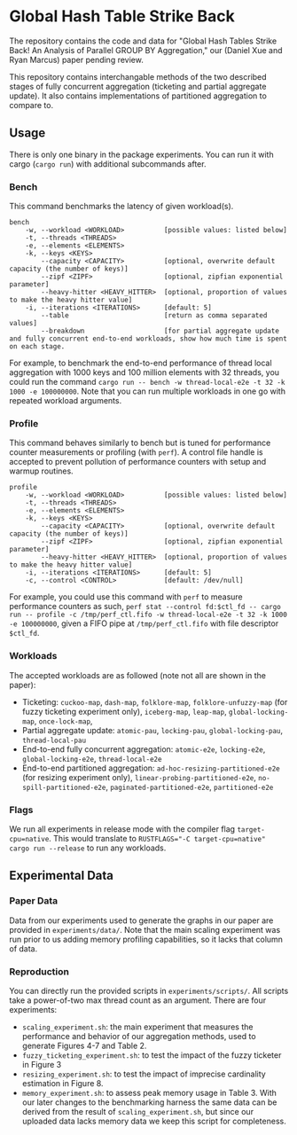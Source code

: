 # Global Hash Table Strike Back
The repository contains the code and data for "Global Hash Tables Strike Back! An Analysis of Parallel GROUP
BY Aggregation," our (Daniel Xue and Ryan Marcus) paper pending review. 

This repository contains interchangable methods of the two described stages of fully concurrent aggregation (ticketing and partial aggregate update). It also contains implementations of partitioned aggregation to compare to.  

## Usage
There is only one binary in the package experiments. You can run it with cargo (`cargo run`) with additional subcommands after.

### Bench
This command benchmarks the latency of given workload(s). 
```
bench
    -w, --workload <WORKLOAD>          [possible values: listed below]
    -t, --threads <THREADS>            
    -e, --elements <ELEMENTS>          
    -k, --keys <KEYS>                  
        --capacity <CAPACITY>          [optional, overwrite default capacity (the number of keys)]
        --zipf <ZIPF>                  [optional, zipfian exponential parameter]
        --heavy-hitter <HEAVY_HITTER>  [optional, proportion of values to make the heavy hitter value]
    -i, --iterations <ITERATIONS>      [default: 5]
        --table                        [return as comma separated values]
        --breakdown                    [for partial aggregate update and fully concurrent end-to-end workloads, show how much time is spent on each stage.
```

For example, to benchmark the end-to-end performance of thread local aggregation with 1000 keys and 100 million elements with 32 threads, you could run the command
`cargo run -- bench -w thread-local-e2e -t 32 -k 1000 -e 100000000`. Note that you can run multiple workloads in one go with repeated workload arguments. 

### Profile
This command behaves similarly to bench but is tuned for performance counter measurements or profiling (with `perf`). A control file handle is accepted to prevent pollution of performance counters with setup and warmup routines. 
```
profile
    -w, --workload <WORKLOAD>          [possible values: listed below]
    -t, --threads <THREADS>            
    -e, --elements <ELEMENTS>          
    -k, --keys <KEYS>                  
        --capacity <CAPACITY>          [optional, overwrite default capacity (the number of keys)]
        --zipf <ZIPF>                  [optional, zipfian exponential parameter]
        --heavy-hitter <HEAVY_HITTER>  [optional, proportion of values to make the heavy hitter value]
    -i, --iterations <ITERATIONS>      [default: 5]
    -c, --control <CONTROL>            [default: /dev/null]
```

For example, you could use this command with `perf` to measure performance counters as such, `perf stat --control fd:$ctl_fd -- cargo run -- profile -c /tmp/perf_ctl.fifo -w thread-local-e2e -t 32 -k 1000 -e 100000000`, given a FIFO pipe at `/tmp/perf_ctl.fifo` with file descriptor `$ctl_fd`.

### Workloads
The accepted workloads are as followed (note not all are shown in the paper):
- Ticketing: `cuckoo-map`, `dash-map`, `folklore-map`, `folklore-unfuzzy-map` (for fuzzy ticketing experiment only), `iceberg-map`, `leap-map`, `global-locking-map`, `once-lock-map`,
- Partial aggregate update: `atomic-pau`, `locking-pau`, `global-locking-pau`, `thread-local-pau`
- End-to-end fully concurrent aggregation:  `atomic-e2e`, `locking-e2e`, `global-locking-e2e`, `thread-local-e2e`
- End-to-end partitioned aggregation: `ad-hoc-resizing-partitioned-e2e` (for resizing experiment only), `linear-probing-partitioned-e2e`, `no-spill-partitioned-e2e`, `paginated-partitioned-e2e`, `partitioned-e2e`

### Flags
We run all experiments in release mode with the compiler flag `target-cpu=native`. This would translate to `RUSTFLAGS="-C target-cpu=native" cargo run --release` to run any workloads. 

## Experimental Data
### Paper Data
Data from our experiments used to generate the graphs in our paper are provided in `experiments/data/`. Note that the main scaling experiment was run prior to us adding memory profiling capabilities, so it lacks that column of data.

### Reproduction
You can directly run the provided scripts in `experiments/scripts/`. All scripts take a power-of-two max thread count as an argument. There are four experiments:
- `scaling_experiment.sh`: the main experiment that measures the performance and behavior of our aggregation methods, used to generate Figures 4-7 and Table 2.
- `fuzzy_ticketing_experiment.sh`: to test the impact of the fuzzy ticketer in Figure 3
- `resizing_experiment.sh`: to test the impact of imprecise cardinality estimation in Figure 8.
- `memory_experiment.sh`: to assess peak memory usage in Table 3. With our later changes to the benchmarking harness the same data can be derived from the result of `scaling_experiment.sh`, but since our uploaded data lacks memory data we keep this script for completeness. 
